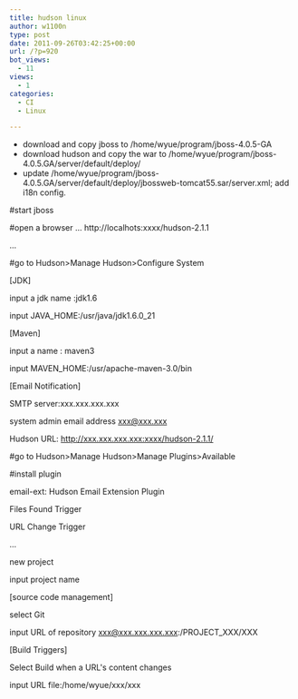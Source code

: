 ```yaml
---
title: hudson linux
author: w1100n
type: post
date: 2011-09-26T03:42:25+00:00
url: /?p=920
bot_views:
  - 11
views:
  - 1
categories:
  - CI
  - Linux

---
```

  * download and copy jboss to /home/wyue/program/jboss-4.0.5-GA
  * download hudson and copy the war to /home/wyue/program/jboss-4.0.5.GA/server/default/deploy/
  * update /home/wyue/program/jboss-4.0.5.GA/server/default/deploy/jbossweb-tomcat55.sar/server.xml; add i18n config.

#start jboss
  
#open a browser ... http://localhots:xxxx/hudson-2.1.1
  
...
  
#go to Hudson>Manage Hudson>Configure System
  
[JDK]
  
input a jdk name :jdk1.6
  
input JAVA_HOME:/usr/java/jdk1.6.0_21
  
[Maven]
  
input a name : maven3
  
input MAVEN_HOME:/usr/apache-maven-3.0/bin
  
[Email Notification]
  
SMTP server:xxx.xxx.xxx.xxx
  
system admin email address xxx@xxx.xxx
  
Hudson URL: http://xxx.xxx.xxx.xxx:xxxx/hudson-2.1.1/

#go to Hudson>Manage Hudson>Manage Plugins>Available
  
#install plugin
  
email-ext: Hudson Email Extension Plugin
  
Files Found Trigger
  
URL Change Trigger
  
...
  
new project
  
input project name
  
[source code management]
  
select Git
  
input URL of repository xxx@xxx.xxx.xxx.xxx:/PROJECT_XXX/XXX
  
[Build Triggers]
  
Select Build when a URL's content changes
  
input URL file:/home/wyue/xxx/xxx